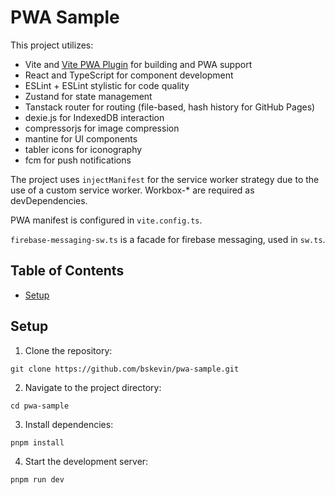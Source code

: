 # PWA Sample

This project utilizes:
- Vite and [Vite PWA Plugin](https://vite-pwa-org.netlify.app/) for building and PWA support
- React and TypeScript for component development
- ESLint + ESLint stylistic for code quality
- Zustand for state management
- Tanstack router for routing (file-based, hash history for GitHub Pages)
- dexie.js for IndexedDB interaction
- compressorjs for image compression
- mantine for UI components
- tabler icons for iconography
- fcm for push notifications

The project uses `injectManifest` for the service worker strategy due to the use of a custom service worker. Workbox-* are required as devDependencies. 

PWA manifest is configured in `vite.config.ts`. 

`firebase-messaging-sw.ts` is a facade for firebase messaging, used in `sw.ts`.

## Table of Contents

- [Setup](#setup)

## Setup
1. Clone the repository:
```
git clone https://github.com/bskevin/pwa-sample.git
```

2. Navigate to the project directory:
```
cd pwa-sample
```

3. Install dependencies:
```
pnpm install
```

4. Start the development server:
```
pnpm run dev
```
